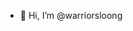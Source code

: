 - 👋 Hi, I’m @warriorsloong

<!---
warriorsloong/warriorsloong is a ✨ special ✨ repository because its `README.md` (this file) appears on your GitHub profile.
You can click the Preview link to take a look at your changes.
--->
